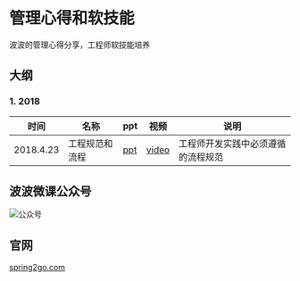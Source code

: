 管理心得和软技能
======
波波的管理心得分享，工程师软技能培养

## 大纲

### 1. 2018

时间 | 名称 | ppt | 视频 | 说明 |
----|-----|-----|-----|------|
2018.4.23|工程规范和流程|[ppt](2018/0501工程规范和流程/工程规范和流程.pdf)|[video](http://v.qq.com/x/page/j0642t0u3co.html)| 工程师开发实践中必须遵循的流程规范 |



## 波波微课公众号

![公众号](https://github.com/spring2go/core-spring-patterns/raw/master/image/qrcode_wechat.jpg)

## 官网

[spring2go.com](http://www.spring2go.com)
